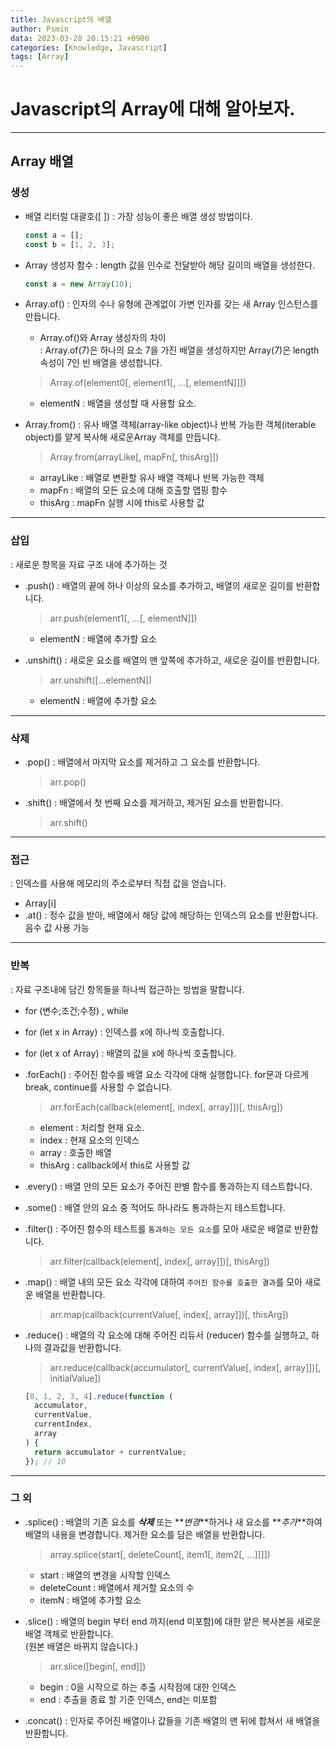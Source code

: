 ```yaml
---
title: Javascript의 배열
author: Psmin
data: 2023-03-28 20:15:21 +0900
categories: [Knowledge, Javascript]
tags: [Array]
---
```


# Javascript의 Array에 대해 알아보자.

---

## Array 배열

### 생성

- 배열 리터럴 대괄호([ ])
  : 가장 성능이 좋은 배열 생성 방법이다.

  ```js
  const a = [];
  const b = [1, 2, 3];
  ```

- Array 생성자 함수
  : length 값을 인수로 전달받아 해당 길이의 배열을 생성한다.

  ```js
  const a = new Array(10);
  ```

- Array.of()
  : 인자의 수나 유형에 관계없이 가변 인자를 갖는 새 Array 인스턴스를 만듭니다.

  - Array.of()와 Array 생성자의 차이  
    : Array.of(7)은 하나의 요소 7을 가진 배열을 생성하지만 Array(7)은 length 속성이 7인 빈 배열을 생성합니다.

  > Array.of(element0[, element1[, ...[, elementN]]])

  - elementN : 배열을 생성할 때 사용할 요소.

- Array.from()
  : 유사 배열 객체(array-like object)나 반복 가능한 객체(iterable object)를 얕게 복사해 새로운Array 객체를 만듭니다.

  > Array.from(arrayLike[, mapFn[, thisArg]])

  - arrayLike : 배열로 변환할 유사 배열 객체나 반복 가능한 객체
  - mapFn : 배열의 모든 요소에 대해 호출할 맵핑 함수
  - thisArg : mapFn 실행 시에 this로 사용할 값

---

### 삽입

: 새로운 항목을 자료 구조 내에 추가하는 것

- .push()
  : 배열의 끝에 하나 이상의 요소를 추가하고, 배열의 새로운 길이를 반환합니다.

  > arr.push(element1[, ...[, elementN]])

  - elementN : 배열에 추가할 요소

- .unshift()
  : 새로운 요소를 배열의 맨 앞쪽에 추가하고, 새로운 길이를 반환합니다.

  > arr.unshift([...elementN])

  - elementN : 배열에 추가할 요소

---

### 삭제

- .pop()
  : 배열에서 마지막 요소를 제거하고 그 요소를 반환합니다.

  > arr.pop()

- .shift()
  : 배열에서 첫 번째 요소를 제거하고, 제거된 요소를 반환합니다.

  > arr.shift()

---

### 접근

: 인덱스를 사용해 메모리의 주소로부터 직접 값을 얻습니다.

- Array[i]
- .at()
  : 정수 값을 받아, 배열에서 해당 값에 해당하는 인덱스의 요소를 반환합니다. 음수 값 사용 가능

---

### 반복

: 자료 구조내에 담긴 항목들을 하나씩 접근하는 방법을 말합니다.

- for (변수;조건;수정) , while

- for (let x in Array)
  : 인덱스를 x에 하나씩 호출합니다.

- for (let x of Array)
  : 배열의 값을 x에 하나씩 호출합니다.

- .forEach()
  : 주어진 함수를 배열 요소 각각에 대해 실행합니다. for문과 다르게 break, continue를 사용할 수 없습니다.

  > arr.forEach(callback(element[, index[, array]])[, thisArg])

  - element : 처리할 현재 요소.
  - index : 현재 요소의 인덱스
  - array : 호출한 배열
  - thisArg : callback에서 this로 사용할 값

- .every()
  : 배열 안의 모든 요소가 주어진 판별 함수를 통과하는지 테스트합니다.

- .some()
  : 배열 안의 요소 중 적어도 하나라도 통과하는지 테스트합니다.

- .filter()
  : 주어진 함수의 테스트를 `통과하는 모든 요소`를 모아 새로운 배열로 반환합니다.

  > arr.filter(callback(element[, index[, array]])[, thisArg])

- .map()
  : 배열 내의 모든 요소 각각에 대하여 `주어진 함수를 호출한 결과`를 모아 새로운 배열을 반환합니다.

  > arr.map(callback(currentValue[, index[, array]])[, thisArg])

- .reduce()
  : 배열의 각 요소에 대해 주어진 리듀서 (reducer) 함수를 실행하고, 하나의 결과값을 반환합니다.

  > arr.reduce(callback(accumulator[, currentValue[, index[, array]])[, initialValue])

  ```js
  [0, 1, 2, 3, 4].reduce(function (
    accumulator,
    currentValue,
    currentIndex,
    array
  ) {
    return accumulator + currentValue;
  }); // 10
  ```

---

### 그 외

- .splice()
  : 배열의 기존 요소를 **_삭제_** 또는 **_변경_**하거나 새 요소를 **_추가_**하여 배열의 내용을 변경합니다. 제거한 요소를 담은 배열을 반환합니다.

  > array.splice(start[, deleteCount[, item1[, item2[, ...]]]])

  - start : 배열의 변경을 시작할 인덱스
  - deleteCount : 배열에서 제거할 요소의 수
  - itemN : 배열에 추가할 요소

- .slice()
  : 배열의 begin 부터 end 까지(end 미포함)에 대한 얕은 복사본을 새로운 배열 객체로 반환합니다.  
  (원본 배열은 바뀌지 않습니다.)

  > arr.slice([begin[, end]])

  - begin : 0을 시작으로 하는 추출 시작점에 대한 인덱스
  - end : 추출을 종료 할 기준 인덱스, end는 미포함

- .concat()
  : 인자로 주어진 배열이나 값들을 기존 배열의 맨 뒤에 합쳐서 새 배열을 반환합니다.
